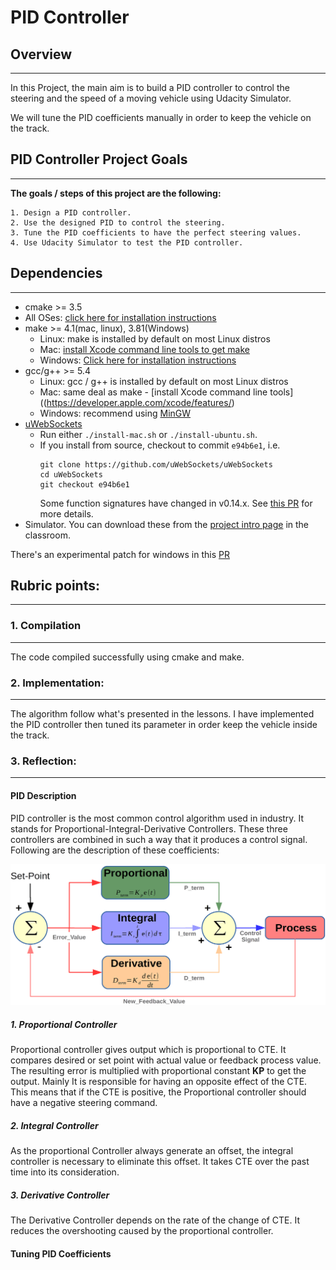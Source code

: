 # **PID Controller**

## Overview
-------------------

In this Project, the main aim is to build a PID controller to control the steering and the speed of a moving vehicle using Udacity Simulator.

We will tune the PID coefficients manually in order to keep the vehicle on the track.

## PID Controller Project Goals
-------------------------------------------------------------

**The goals / steps of this project are the following:**

	1. Design a PID controller.
	2. Use the designed PID to control the steering.
	3. Tune the PID coefficients to have the perfect steering values.
	4. Use Udacity Simulator to test the PID controller.

[//]: # (Image References)

[image1]: ./PID_Design.png

## Dependencies
-------------------------------------------------------------

* cmake >= 3.5
 * All OSes: [click here for installation instructions](https://cmake.org/install/)
* make >= 4.1(mac, linux), 3.81(Windows)
  * Linux: make is installed by default on most Linux distros
  * Mac: [install Xcode command line tools to get make](https://developer.apple.com/xcode/features/)
  * Windows: [Click here for installation instructions](http://gnuwin32.sourceforge.net/packages/make.htm)
* gcc/g++ >= 5.4
  * Linux: gcc / g++ is installed by default on most Linux distros
  * Mac: same deal as make - [install Xcode command line tools]((https://developer.apple.com/xcode/features/)
  * Windows: recommend using [MinGW](http://www.mingw.org/)
* [uWebSockets](https://github.com/uWebSockets/uWebSockets)
  * Run either `./install-mac.sh` or `./install-ubuntu.sh`.
  * If you install from source, checkout to commit `e94b6e1`, i.e.
    ```
    git clone https://github.com/uWebSockets/uWebSockets 
    cd uWebSockets
    git checkout e94b6e1
    ```
    Some function signatures have changed in v0.14.x. See [this PR](https://github.com/udacity/CarND-MPC-Project/pull/3) for more details.
* Simulator. You can download these from the [project intro page](https://github.com/udacity/self-driving-car-sim/releases) in the classroom.

There's an experimental patch for windows in this [PR](https://github.com/udacity/CarND-PID-Control-Project/pull/3)

## Rubric points:
-------------------------------------------------------------
### 1. Compilation
-----------------------------

The code compiled successfully using cmake and make.

### 2. Implementation:
-----------------------------

The algorithm follow what's presented in the lessons. I have implemented the PID controller then tuned its parameter in order keep the vehicle inside the track.


### 3. Reflection:
------------------------------

#### PID Description

PID controller is the most common control algorithm used in industry. It stands for Proportional-Integral-Derivative Controllers. These three controllers are combined in such a way that it produces a control signal. Following are the description of these coefficients:

![alt text][image1]

##### 1. Proportional Controller

Proportional controller gives output which is proportional to CTE.
It compares desired or set point with actual value or feedback process value. The resulting error is multiplied with proportional constant **KP** to get the output.
Mainly It is responsible for having an opposite effect of the CTE. This means that if the CTE is positive, the Proportional controller should have a negative steering command.

##### 2. Integral Controller

As the proportional Controller always generate an offset, the integral controller is necessary to eliminate this offset. It takes CTE over the past time into its consideration.

##### 3. Derivative Controller

The Derivative Controller depends on the rate of the change of CTE. It reduces the overshooting caused by the proportional controller.

#### Tuning PID Coefficients